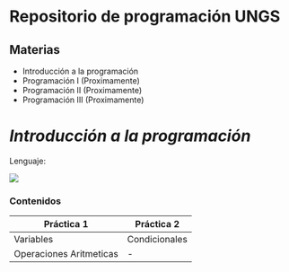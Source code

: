 # **Repositorio de programación UNGS**
## Materias

- Introducción a la programación
- Programación I (Proximamente)
- Programación II (Proximamente)
- Programación III (Proximamente)

# _Introducción a la programación_

Lenguaje:

![](https://img.shields.io/badge/Python-3776AB?style=for-the-badge&logo=python&logoColor=white)

### Contenidos

| Práctica 1 | Práctica 2 |
| ---------- | ---------- |
| Variables | Condicionales |
| Operaciones Aritmeticas | - |
